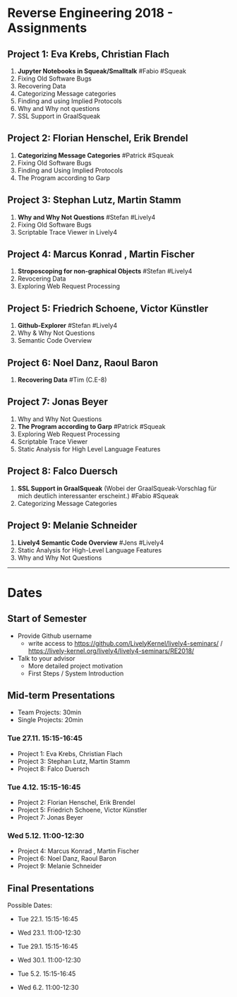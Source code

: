 <!-- markdown-config presentation=false -->

# Reverse Engineering 2018 - Assignments

## Project 1: Eva Krebs, Christian Flach

1. **Jupyter Notebooks in Squeak/Smalltalk** #Fabio #Squeak
2. Fixing Old Software Bugs 
3. Recovering Data
4. Categorizing Message categories
5. Finding and using Implied Protocols
6. Why and Why not questions
7. SSL Support in GraalSqueak

## Project 2: Florian Henschel, Erik Brendel

1. **Categorizing Message Categories** #Patrick #Squeak
2. Fixing Old Software Bugs
3. Finding and Using Implied Protocols
4. The Program according to Garp

## Project 3: Stephan Lutz, Martin Stamm

1. **Why and Why Not Questions** #Stefan #Lively4
2. Fixing Old Software Bugs
3. Scriptable Trace Viewer in Lively4


## Project 4: Marcus Konrad  , Martin Fischer

1. **Stroposcoping for non-graphical Objects** #Stefan #Lively4
1. Revocering Data
2. Exploring Web Request Processing

## Project 5: Friedrich Schoene,  Victor Künstler

1. **Github-Explorer** #Stefan #Lively4
2. Why & Why Not Questions
3. Semantic Code Overview

## Project 6: Noel Danz, Raoul Baron

1. **Recovering Data** #Tim (C.E-8)

## Project 7: Jonas Beyer

1. Why and Why Not Questions
2. **The Program according to Garp** #Patrick #Squeak
3. Exploring Web Request Processing
4. Scriptable Trace Viewer
5. Static Analysis for High Level Language Features

## Project 8: Falco Duersch

1. **SSL Support in GraalSqueak** (Wobei der GraalSqueak-Vorschlag für mich deutlich interessanter erscheint.) #Fabio #Squeak
2. Categorizing Message Categories


## Project 9: Melanie Schneider   

1. **Lively4 Semantic Code Overview** #Jens #Lively4
2. Static Analysis for High-Level Language Features
3. Why and Why Not Questions

-----------

# Dates

## Start of Semester

- Provide Github username
  - write access to https://github.com/LivelyKernel/lively4-seminars/ / https://lively-kernel.org/lively4/lively4-seminars/RE2018/
- Talk to your advisor
  - More detailed project motivation
  - First Steps / System Introduction


## Mid-term Presentations

- Team Projects: 30min
- Single Projects: 20min


### Tue 27.11. 15:15-16:45

- Project 1: Eva Krebs, Christian Flach
- Project 3: Stephan Lutz, Martin Stamm
- Project 8: Falco Duersch

### Tue 4.12. 15:15-16:45

- Project 2: Florian Henschel, Erik Brendel
- Project 5: Friedrich Schoene,  Victor Künstler
- Project 7: Jonas Beyer

### Wed 5.12. 11:00-12:30
  
- Project 4: Marcus Konrad  , Martin Fischer
- Project 6: Noel Danz, Raoul Baron
- Project 9: Melanie Schneider   



## Final Presentations

Possible Dates:

- Tue 22.1. 15:15-16:45
- Wed 23.1. 11:00-12:30

- Tue 29.1. 15:15-16:45
- Wed 30.1. 11:00-12:30

- Tue 5.2. 15:15-16:45
- Wed 6.2. 11:00-12:30





